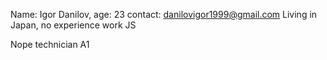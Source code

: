 Name: Igor Danilov, age: 23
contact: danilovigor1999@gmail.com
Living in Japan, no experience work
JS

Nope
technician
A1